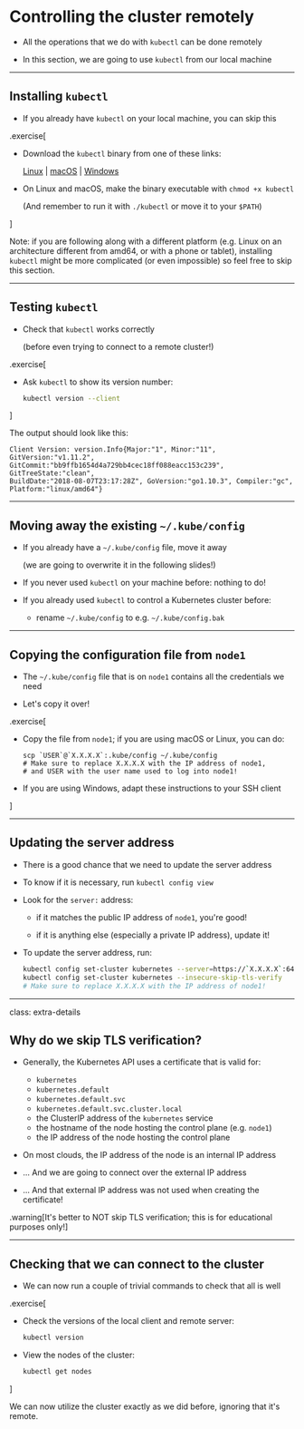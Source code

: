 # Controlling the cluster remotely

- All the operations that we do with `kubectl` can be done remotely

- In this section, we are going to use `kubectl` from our local machine

---

## Installing `kubectl`

- If you already have `kubectl` on your local machine, you can skip this

.exercise[

- Download the `kubectl` binary from one of these links:

  [Linux](https://storage.googleapis.com/kubernetes-release/release/v1.11.2/bin/linux/amd64/kubectl)
  |
  [macOS](https://storage.googleapis.com/kubernetes-release/release/v1.11.2/bin/darwin/amd64/kubectl)
  |
  [Windows](https://storage.googleapis.com/kubernetes-release/release/v1.11.2/bin/windows/amd64/kubectl.exe)

- On Linux and macOS, make the binary executable with `chmod +x kubectl`

  (And remember to run it with `./kubectl` or move it to your `$PATH`)

]

Note: if you are following along with a different platform (e.g. Linux on an architecture different from amd64, or with a phone or tablet), installing `kubectl` might be more complicated (or even impossible) so feel free to skip this section.

---

## Testing `kubectl`

- Check that `kubectl` works correctly

  (before even trying to connect to a remote cluster!)

.exercise[

- Ask `kubectl` to show its version number:
  ```bash
  kubectl version --client
  ```

]

The output should look like this:
```
Client Version: version.Info{Major:"1", Minor:"11", GitVersion:"v1.11.2",
GitCommit:"bb9ffb1654d4a729bb4cec18ff088eacc153c239", GitTreeState:"clean",
BuildDate:"2018-08-07T23:17:28Z", GoVersion:"go1.10.3", Compiler:"gc",
Platform:"linux/amd64"}
```

---

## Moving away the existing `~/.kube/config`

- If you already have a `~/.kube/config` file, move it away

  (we are going to overwrite it in the following slides!)

- If you never used `kubectl` on your machine before: nothing to do!

- If you already used `kubectl` to control a Kubernetes cluster before:

  - rename `~/.kube/config` to e.g. `~/.kube/config.bak`

---

## Copying the configuration file from `node1`

- The `~/.kube/config` file that is on `node1` contains all the credentials we need

- Let's copy it over!

.exercise[

- Copy the file from `node1`; if you are using macOS or Linux, you can do:
  ```
  scp `USER`@`X.X.X.X`:.kube/config ~/.kube/config
  # Make sure to replace X.X.X.X with the IP address of node1,
  # and USER with the user name used to log into node1!
  ```

- If you are using Windows, adapt these instructions to your SSH client

]

---

## Updating the server address

- There is a good chance that we need to update the server address

- To know if it is necessary, run `kubectl config view`

- Look for the `server:` address:

  - if it matches the public IP address of `node1`, you're good!

  - if it is anything else (especially a private IP address), update it!

- To update the server address, run:
  ```bash
  kubectl config set-cluster kubernetes --server=https://`X.X.X.X`:6443
  kubectl config set-cluster kubernetes --insecure-skip-tls-verify
  # Make sure to replace X.X.X.X with the IP address of node1!
  ```

---

class: extra-details

## Why do we skip TLS verification?

- Generally, the Kubernetes API uses a certificate that is valid for:

  - `kubernetes`
  - `kubernetes.default`
  - `kubernetes.default.svc`
  - `kubernetes.default.svc.cluster.local`
  - the ClusterIP address of the `kubernetes` service
  - the hostname of the node hosting the control plane (e.g. `node1`)
  - the IP address of the node hosting the control plane

- On most clouds, the IP address of the node is an internal IP address

- ... And we are going to connect over the external IP address

- ... And that external IP address was not used when creating the certificate!

.warning[It's better to NOT skip TLS verification; this is for educational purposes only!]

---

## Checking that we can connect to the cluster

- We can now run a couple of trivial commands to check that all is well

.exercise[

- Check the versions of the local client and remote server:
  ```bash
  kubectl version
  ```

- View the nodes of the cluster:
  ```bash
  kubectl get nodes
  ```

]

We can now utilize the cluster exactly as we did before, ignoring that it's remote.
